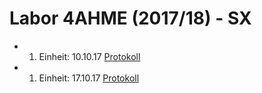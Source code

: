# Labor 4AHME (2017/18) - SX

* 1. Einheit: 10.10.17 [Protokoll](beremm14/README_2017-10-10.md)
* 1. Einheit: 17.10.17 [Protokoll](beremm14/README_2017-10-17.md)
